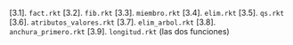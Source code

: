 [3.1]. `fact.rkt`
[3.2]. `fib.rkt`
[3.3]. `miembro.rkt`
[3.4]. `elim.rkt`
[3.5]. `qs.rkt`
[3.6]. `atributos_valores.rkt`
[3.7]. `elim_arbol.rkt`
[3.8]. `anchura_primero.rkt`
[3.9]. `longitud.rkt` (las dos funciones)
